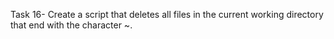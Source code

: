 Task 16- Create a script that deletes all files in the current working directory that end with the character ~.
